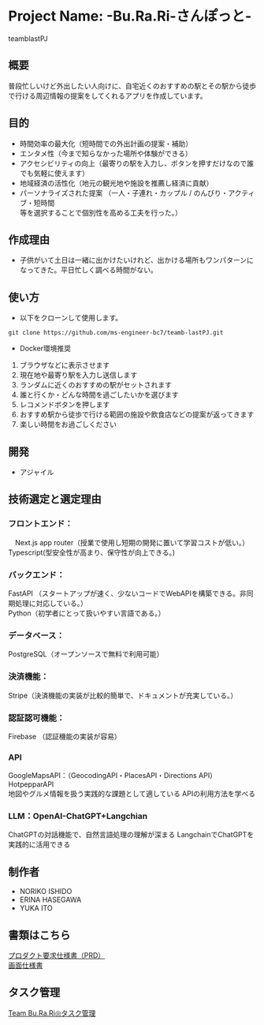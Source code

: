 # Project Name: -Bu.Ra.Ri-さんぽっと- <br>
teamblastPJ

## 概要
普段忙しいけど外出したい人向けに、自宅近くのおすすめの駅とその駅から徒歩で行ける周辺情報の提案をしてくれるアプリを作成しています。
## 目的
* 時間効率の最大化（短時間での外出計画の提案・補助）
* エンタメ性（今まで知らなかった場所や体験ができる）
* アクセシビリティの向上（最寄りの駅を入力し、ボタンを押すだけなので誰でも気軽に使えます）
* 地域経済の活性化（地元の観光地や施設を推薦し経済に貢献）
* パーソナライズされた提案
（一人・子連れ・カップル / のんびり・アクティブ・短時間<br>
等を選択することで個別性を高める工夫を行った。）
## 作成理由
* 子供がいて土日は一緒に出かけたいけれど、出かける場所もワンパターンになってきた。平日忙しく調べる時間がない。
## 使い方
* 以下をクローンして使用します。
 ```java:title
git clone https://github.com/ms-engineer-bc7/teamb-lastPJ.git
```
* Docker環境推奨
1. ブラウザなどに表示させます
2. 現在地や最寄り駅を入力し送信します
3. ランダムに近くのおすすめの駅がセットされます
4. 誰と行くか・どんな時間を過ごしたいかを選びます
5. レコメンドボタンを押します
6. おすすめ駅から徒歩で行ける範囲の施設や飲食店などの提案が返ってきます
7. 楽しい時間をお過ごしください

## 開発
* アジャイル

## 技術選定と選定理由
### フロントエンド：<br>
　Next.js app router（授業で使用し短期の開発に置いて学習コストが低い。）<br>
 Typescript(型安全性が高まり、保守性が向上できる。)<br>
### バックエンド：
FastAPI （スタートアップが速く、少ないコードでWebAPIを構築できる。非同期処理に対応している。）<br>
Python（初学者にとって扱いやすい言語である。）<br>
### データベース：
PostgreSQL（オープンソースで無料で利用可能）<br>
### 決済機能：
Stripe（決済機能の実装が比較的簡単で、ドキュメントが充実している。）<br>
### 認証認可機能：
Firebase （認証機能の実装が容易）<br>
### API <br>
GoogleMapsAPI：（GeocodingAPI・PlacesAPI・Directions API）<br>
HotpepparAPI<br>
地図やグルメ情報を扱う実践的な課題として適している
APIの利用方法を学べる

### LLM：OpenAI-ChatGPT+Langchian
ChatGPTの対話機能で、自然言語処理の理解が深まる
LangchainでChatGPTを実践的に活用できる
## 

 

## 制作者
* NORIKO ISHIDO
* ERINA HASEGAWA
* YUKA ITO

## 書類はこちら
[プロダクト要求仕様書（PRD）](https://miniature-icon-2d2.notion.site/PRD-2e8ad23d47c549c18a75c2405120c631?pvs=4)<br>
[画面仕様書](https://www.notion.so/WF-5e7afd39bdbd45c7bd14eb6c8ba06b7f)<br>

## タスク管理
[Team Bu.Ra.Ri◎タスク管理](https://miniature-icon-2d2.notion.site/Team-Bu-Ra-Ri-aeb75cd0b56548659f275092f95e250f?pvs=4)<br>

## 
